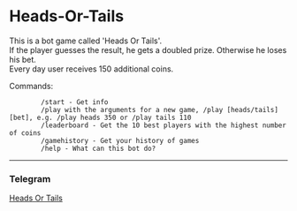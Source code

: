 # Heads-Or-Tails

This is a bot game called 'Heads Or Tails'. \
If the player guesses the result, he gets a doubled prize. Otherwise he loses his bet.\
Every day user receives 150 additional coins.

Commands: 

            /start - Get info
            /play with the arguments for a new game, /play [heads/tails] [bet], e.g. /play heads 350 or /play tails 110
            /leaderboard - Get the 10 best players with the highest number of coins
            /gamehistory - Get your history of games
            /help - What can this bot do?

----

### Telegram 

[Heads Or Tails](http://t.me//HeadsOrTailsFabled_bot)